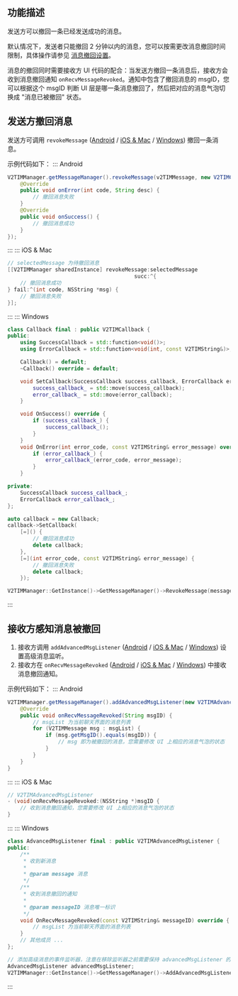 ## 功能描述
发送方可以撤回一条已经发送成功的消息。

默认情况下，发送者只能撤回 2 分钟以内的消息，您可以按需更改消息撤回时间限制，具体操作请参见 [消息撤回设置](https://intl.cloud.tencent.com/document/product/1047/34419)。

消息的撤回同时需要接收方 UI 代码的配合：当发送方撤回一条消息后，接收方会收到消息撤回通知 `onRecvMessageRevoked`。通知中包含了撤回消息的 msgID，您可以根据这个 msgID 判断 UI 层是哪一条消息撤回了，然后把对应的消息气泡切换成 "消息已被撤回" 状态。

## 发送方撤回消息
发送方可调用 `revokeMessage` ([Android](https://im.sdk.qcloud.com/doc/en/classcom_1_1tencent_1_1imsdk_1_1v2_1_1V2TIMMessageManager.html#ad0dfce6be749165cd90a9ff67a1308b1) / [iOS & Mac](https://im.sdk.qcloud.com/doc/en/categoryV2TIMManager_07Message_08.html#a972ac3fb7744458eb0d6abd96ce35126) / [Windows](https://im.sdk.qcloud.com/doc/en/classV2TIMMessageManager.html#a3f271fcb935ada0ef05709367638a1a6)) 撤回一条消息。

示例代码如下：
<dx-tabs>
::: Android
```java
V2TIMManager.getMessageManager().revokeMessage(v2TIMMessage, new V2TIMCallback() {
	@Override
	public void onError(int code, String desc) {
		// 撤回消息失败
	}
	@Override
	public void onSuccess() {
		// 撤回消息成功
	}
});
```
:::
::: iOS & Mac
```objectivec
// selectedMessage 为待撤回消息
[[V2TIMManager sharedInstance] revokeMessage:selectedMessage
										succ:^{
	// 撤回消息成功
} fail:^(int code, NSString *msg) {
	// 撤回消息失败
}];
```
:::
::: Windows
```cpp
class Callback final : public V2TIMCallback {
public:
    using SuccessCallback = std::function<void()>;
    using ErrorCallback = std::function<void(int, const V2TIMString&)>;

    Callback() = default;
    ~Callback() override = default;

    void SetCallback(SuccessCallback success_callback, ErrorCallback error_callback) {
        success_callback_ = std::move(success_callback);
        error_callback_ = std::move(error_callback);
    }

    void OnSuccess() override {
        if (success_callback_) {
            success_callback_();
        }
    }
    void OnError(int error_code, const V2TIMString& error_message) override {
        if (error_callback_) {
            error_callback_(error_code, error_message);
        }
    }

private:
    SuccessCallback success_callback_;
    ErrorCallback error_callback_;
};

auto callback = new Callback;
callback->SetCallback(
    [=]() {
        // 撤回消息成功
        delete callback;
    },
    [=](int error_code, const V2TIMString& error_message) {
        // 撤回消息失败
        delete callback;
    });

V2TIMManager::GetInstance()->GetMessageManager()->RevokeMessage(message, callback);
```
:::
</dx-tabs>

## 接收方感知消息被撤回
1. 接收方调用 `addAdvancedMsgListener` ([Android](https://im.sdk.qcloud.com/doc/en/classcom_1_1tencent_1_1imsdk_1_1v2_1_1V2TIMMessageManager.html#aaccdec10b9fbee5e43eaf908e359c823) / [iOS & Mac](https://im.sdk.qcloud.com/doc/en/categoryV2TIMManager_07Message_08.html#acf794752cc6bfa786aea5cd7fabadfab) / [Windows](https://im.sdk.qcloud.com/doc/en/classV2TIMMessageManager.html#a498688ee0f672f114e28d830761dfbf8)) 设置高级消息监听。
2. 接收方在 `onRecvMessageRevoked` ([Android](https://im.sdk.qcloud.com/doc/en/classcom_1_1tencent_1_1imsdk_1_1v2_1_1V2TIMAdvancedMsgListener.html#a13d8197eaba83bfadc7a2f695d671272) / [iOS & Mac](https://im.sdk.qcloud.com/doc/en/protocolV2TIMAdvancedMsgListener-p.html) / [Windows](https://im.sdk.qcloud.com/doc/en/classV2TIMAdvancedMsgListener.html#aebe1a0b1201ea400df10faf3bd1ec8cb)) 中接收消息撤回通知。

示例代码如下：
<dx-tabs>
::: Android
```java
V2TIMManager.getMessageManager().addAdvancedMsgListener(new V2TIMAdvancedMsgListener() {
	@Override
	public void onRecvMessageRevoked(String msgID) {
		// msgList 为当前聊天界面的消息列表
		for (V2TIMMessage msg : msgList) {
			if (msg.getMsgID().equals(msgID)) {
				// msg 即为被撤回的消息，您需要修改 UI 上相应的消息气泡的状态
			}
		}
	}
}
```
:::
::: iOS & Mac
```objectivec
// V2TIMAdvancedMsgListener
- (void)onRecvMessageRevoked:(NSString *)msgID {
	// 收到消息撤回通知，您需要修改 UI 上相应的消息气泡的状态
}
```
:::
::: Windows
```cpp
class AdvancedMsgListener final : public V2TIMAdvancedMsgListener {
public:
    /**
     * 收到新消息
     *
     * @param message 消息
     */
    /**
     * 收到消息撤回的通知
     *
     * @param messageID 消息唯一标识
     */
    void OnRecvMessageRevoked(const V2TIMString& messageID) override {
        // msgList 为当前聊天界面的消息列表
    }
    // 其他成员 ...
};

// 添加高级消息的事件监听器，注意在移除监听器之前需要保持 advancedMsgListener 的生命期，以免接收不到事件回调
AdvancedMsgListener advancedMsgListener;
V2TIMManager::GetInstance()->GetMessageManager()->AddAdvancedMsgListener(&advancedMsgListener);
```
:::
</dx-tabs>

